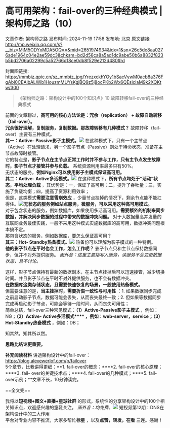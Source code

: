# 高可用架构：fail-over的三种经典模式 | 架构师之路（10）

文章作者: 架构师之路
发布时间: 2024-11-19 17:58
发布地: 北京
原文链接: http://mp.weixin.qq.com/s?__biz=MjM5ODYxMDA5OQ==&mid=2651974934&idx=1&sn=26e5de8aa0276ade1964c04e2ae59dc3&chksm=bd2d58ca8a5ad1dc9abe50b6a8832f823b5bd2706a02299c5a52766d18ce0db8f529e212d480#rd

封面图链接: https://mmbiz.qpic.cn/sz_mmbiz_jpg/YrezxckhYOy1bSacVywM0acb8a376FgAbl0CEAibALWib1HouzmMUYsKgjBQ9z5j8ocPKb2Wx6QEsiciaM9k2XQKtw/300

> 《架构师之路：架构设计中的100个知识点》10.故障转移fail-over的三种经典模式

  

前面的文章聊过，**高可用的核心方法论是：冗余（replication） + 故障自动转移（fail-over）。**  
**冗余很好理解，复制服务，复制数据。那故障转移有几种模式？** 故障转移（fail-over）主要有三种模式。  
**其一：Active-
Passive影子主模式。**![](https://mmbiz.qpic.cn/mmbiz_png/YrezxckhYOxZeXfbW7Kckceh9CscyyfGW76dBwjO10j7aKNOz3gud6smtCGczwsLhoe6KAOsGEL68dfqczVtMQ/640?wx_fmt=other&tp=webp&wxfrom=5&wx_lazy=1&wx_co=1)
在这种模式下，只有一个主节点（Active）在处理请求，另一个影子节点（Passive）则处于待命状态，准备在主节点故障时接管。  
它的特点是，**影子节点在主节点正常工作时并不参与工作，只有主节点发生故障时，影子节点才接管并参与负载。** 系统资源利用率最多只有50%。  
无状态的服务，**例如Nginx可以使用影子主模式保证高可用。**  
**其二：Active-
Active多活模式。**![](https://mmbiz.qpic.cn/mmbiz_png/YrezxckhYOxZeXfbW7Kckceh9CscyyfGxZwNZAVYBYMZ0kx5CL8Xd5licNL0LRaNhr6P1wOu7WmJgqSOsciaicHow/640?wx_fmt=other&tp=webp&wxfrom=5&wx_lazy=1&wx_co=1)
在这种模式下，**所有节点均处于“活动”状态，平均处理负载** ，其优势是：一，保证了高可用；二，提升了吞吐量；三，实施了负载均衡；四，提高了资源利用效率；  
但是，这类模式**需要注意雪崩效应**
，少量节点挂掉的情况下，剩余节点能不能扛得住。![](https://mmbiz.qpic.cn/mmbiz_png/YrezxckhYOxZeXfbW7Kckceh9CscyyfG1iaQwN54JCv5RYC21LlD83CFDxJbicLv9TJGGbeG9E6BicdZs9NPI610Q/640?wx_fmt=other&tp=webp&wxfrom=5&wx_lazy=1&wx_co=1)**无状态的服务例如站点服务，微服务，可以采用这种高可用模式。**  
对于包含状态的服务，例如数据库，如果使用多活高可用。**需要额外的机制来同步数据，并解决同步数据的过程中带来的数据冲突问题。**
对于大数据量高并发量的互联网业务最佳实践，一般不采用这种模式实施数据库的高可用，数据冲突问题根本搞不定。  
那包含状态的服务，例如数据库，要怎么保证高可用？  
**其三：Hot-
Standby热备模式。**![](https://mmbiz.qpic.cn/mmbiz_png/YrezxckhYOxZeXfbW7Kckceh9CscyyfGEEupewicyaRavGSO1GbNbe8h78g7jOwnuAbHWKJSsNZCAWMZeqia4dZw/640?wx_fmt=other&tp=webp&wxfrom=5&wx_lazy=1&wx_co=1)
热备份可以理解为影子模式的一种特例。  
**他的影子节点在平时也会工作，怎么工作呢？** 影子节点只和主节点保持数据同步，但并不对外提供服务。
_画外音：这里主要指写入服务，读服务不会变更数据状态，且不讨论。_  
  
这样，影子节点保持有最新的数据副本，在主节点挂掉后可以迅速接管，减少切换时间。并且影子节点在平时不对外提供服务，也不会有数据冲突。  
**在数据库这类存储状态，且需要快速恢复的场景，一般使用热备模式。**  
但需要注意的是，**当主挂掉时，需要折衷一致性与可用性** ：1\. 如果数据同步完成之前启动影子节点，数据可能会丢失，从而丧失最终一致；2\.
但如果等数据同步完成再启动影子节点，可能会等待一段时间，从而丧失可用性；  
简单总结，fail-over三种常见模式：**（1）Active-Passive影子主模式** ，例如：NG；********（2）Active-
Active多活模式**** ，例如：web-server，service；**************（3）Hot-Standby热备模式******
，例如：DB；

  

知其然，知其所以然。

**思路比结论更重要。**

  

**补充阅读材料** 讲透架构设计中的fail-over：https://blog.alexewerlof.com/p/failover  
5个章节，比我讲得更细：**1. fail-over的概念；****2. fail-over的核心原理；****3. fail-
over的关键技术点；****4. fail-over的几种模式；****5. fail-over示例；**文章不长，10分钟读完。  

  

==全文完==

  
我将以**短视频+图文+直播+星球社群** 的形式，系统性的分享架构设计中的100个相关知识点，欢迎感兴趣的童鞋关注。
_画外音：均免费。_![](https://mmbiz.qpic.cn/sz_mmbiz_png/YrezxckhYOy1bSacVywM0acb8a376FgADoaLyZIQ246AbfgR62Diaqia5ValDS1Iua3JXYp3u5CV74WYe9RR0eDg/640?wx_fmt=png&from=appmsg)
短视频第12期：DNS在架构设计中的三大作用  
平台对专业内容不推流，大家多帮忙**标星** ，以及**点赞，转发，在看** 三连。感谢！

